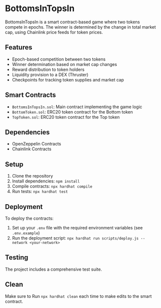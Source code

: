 # BottomsInTopsIn

BottomsInTopsIn is a smart contract-based game where two tokens compete in epochs. The winner is determined by the change in total market cap, using Chainlink price feeds for token prices.

## Features

- Epoch-based competition between two tokens
- Winner determination based on market cap changes
- Reward distribution to token holders
- Liquidity provision to a DEX (Thruster)
- Checkpoints for tracking token supplies and market cap

## Smart Contracts

- `BottomsInTopsIn.sol`: Main contract implementing the game logic
- `BottomToken.sol`: ERC20 token contract for the Bottom token
- `TopToken.sol`: ERC20 token contract for the Top token

## Dependencies

- OpenZeppelin Contracts
- Chainlink Contracts

## Setup

1. Clone the repository
2. Install dependencies: `npm install`
3. Compile contracts: `npx hardhat compile`
4. Run tests: `npx hardhat test`

## Deployment

To deploy the contracts:

1. Set up your `.env` file with the required environment variables (see `.env.example`)
2. Run the deployment script: `npx hardhat run scripts/deploy.js --network <your-network>`

## Testing

The project includes a comprehensive test suite.

## Clean

Make sure to Run `npx hardhat clean` each time to make edits to the smart contract.
